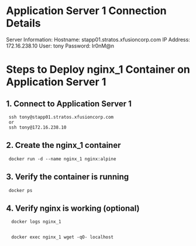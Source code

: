# Application Server 1 Connection Details
 Server Information:
  Hostname: stapp01.stratos.xfusioncorp.com
  IP Address: 172.16.238.10
  User: tony
  Password: Ir0nM@n
# Steps to Deploy nginx_1 Container on Application Server 1
  ## 1. Connect to Application Server 1
    
     ssh tony@stapp01.stratos.xfusioncorp.com 
     or
     ssh tony@172.16.238.10

 ## 2. Create the nginx_1 container   
     docker run -d --name nginx_1 nginx:alpine

 ## 3. Verify the container is running
     docker ps

 ## 4. Verify nginx is working (optional)
     
      docker logs nginx_1


      docker exec nginx_1 wget -qO- localhost
